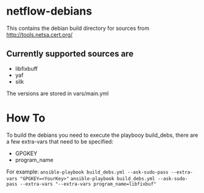 # netflow-debians

This contains the debian build directory for sources from http://tools.netsa.cert.org/

## Currently supported sources are

 - libfixbuff
 - yaf
 - silk

 The versions are stored in vars/main.yml

# How To

To build the debians you need to execute the playbooy build_debs, there are a few extra-vars that need to be specified:
 - GPGKEY
 - program_name

 For example:
 ```ansible-playbook build_debs.yml --ask-sudo-pass --extra-vars "GPGKEY=<YourKey>"```
 ```ansible-playbook build_debs.yml --ask-sudo-pass --extra-vars "--extra-vars program_name=libfixbuf"```
